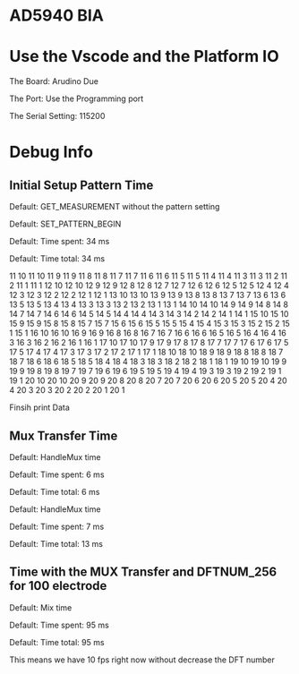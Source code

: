# AD5940 BIA

# Use the Vscode and the Platform IO
The Board: Arudino Due

The Port: Use the Programming port

The Serial Setting: 115200

# Debug Info

## Initial Setup Pattern Time

Default: GET_MEASUREMENT without the pattern setting

Default: SET_PATTERN_BEGIN

Default:  Time spent: 34  ms

Default:  Time total: 34  ms

11 10 11 10 11 9 11 9 11 8 11 8 11 7 11 7 11 6 11 6 11 5 11 5 11 4 11 4 11 3 11 3 11 2 11 2 11 1 11 1 12 10 12 10 12 9 12 9 12 8 12 8 12 7 12 7 12 6 12 6 12 5 12 5 12 4 12 4 12 3 12 3 12 2 12 2 12 1 12 1 13 10 13 10 13 9 13 9 13 8 13 8 13 7 13 7 13 6 13 6 13 5 13 5 13 4 13 4 13 3 13 3 13 2 13 2 13 1 13 1 14 10 14 10 14 9 14 9 14 8 14 8 14 7 14 7 14 6 14 6 14 5 14 5 14 4 14 4 14 3 14 3 14 2 14 2 14 1 14 1 15 10 15 10 15 9 15 9 15 8 15 8 15 7 15 7 15 6 15 6 15 5 15 5 15 4 15 4 15 3 15 3 15 2 15 2 15 1 15 1 16 10 16 10 16 9 16 9 16 8 16 8 16 7 16 7 16 6 16 6 16 5 16 5 16 4 16 4 16 3 16 3 16 2 16 2 16 1 16 1 17 10 17 10 17 9 17 9 17 8 17 8 17 7 17 7 17 6 17 6 17 5 17 5 17 4 17 4 17 3 17 3 17 2 17 2 17 1 17 1 18 10 18 10 18 9 18 9 18 8 18 8 18 7 18 7 18 6 18 6 18 5 18 5 18 4 18 4 18 3 18 3 18 2 18 2 18 1 18 1 19 10 19 10 19 9 19 9 19 8 19 8 19 7 19 7 19 6 19 6 19 5 19 5 19 4 19 4 19 3 19 3 19 2 19 2 19 1 19 1 20 10 20 10 20 9 20 9 20 8 20 8 20 7 20 7 20 6 20 6 20 5 20 5 20 4 20 4 20 3 20 3 20 2 20 2 20 1 20 1

Finsih print Data

## Mux Transfer Time

Default: HandleMux time

Default:  Time spent: 6  ms

Default:  Time total: 6  ms

Default: HandleMux time

Default:  Time spent: 7  ms

Default:  Time total: 13  ms

## Time with the MUX Transfer and DFTNUM_256 for 100 electrode

Default: Mix time

Default:  Time spent: 95  ms

Default:  Time total: 95  ms

This means we have 10 fps right now without decrease the DFT number